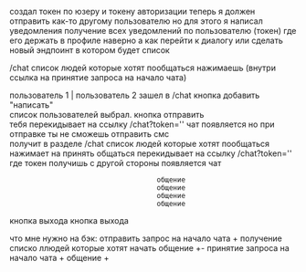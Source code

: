 создал токен по юзеру и токену авторизации
теперь я должен отправить как-то другому пользователю
но для этого я написал уведомления
получение всех уведомлений по пользователю (токен) 
где его держать в профиле наверно
а как перейти к диалогу
или сделать новый эндпоинт в котором будет список 

/chat
список людей которые хотят пообщаться
нажимаешь (внутри ссылка на принятие запроса на начало чата)


пользователь 1                              | пользователь 2
зашел в /chat кнопка добавить "написать"        
список пользователей
выбрал. кнопка отправить                    
тебя перекидывает на ссылку /chat?token=''
чат появляется но при отправке ты не сможешь
отправить смс   
                                              получит в разделе /chat список людей которые хотят пообщаться
                                              нажимает на принять общаться
                                              перекидывает на ссылку /chat?token='' где токен получишь с другой стороны
                                              появляется чат

                                        общение
                                        общение
                                        общение
                                        общение
кнопка выхода                                 кнопка выхода




что мне нужно на бэк:
                     отправить запрос на начало чата +
                     получение списко ллюдей которые хотят начать общение +-
                     принятие запроса на начало чата +
                     общение +

